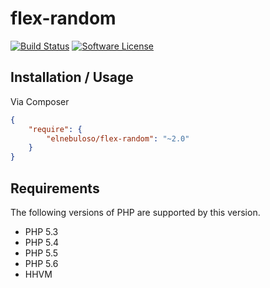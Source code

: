 # flex-random

[![Build Status](https://img.shields.io/travis/elnebuloso/flex-random/master.svg?style=flat-square)](https://travis-ci.org/elnebuloso/flex-random)
[![Software License](https://img.shields.io/packagist/l/elnebuloso/flex-random.svg?style=flat-square)](LICENSE)

## Installation / Usage

Via Composer

``` json
{
    "require": {
        "elnebuloso/flex-random": "~2.0"
    }
}
```

## Requirements

The following versions of PHP are supported by this version.

* PHP 5.3
* PHP 5.4
* PHP 5.5
* PHP 5.6
* HHVM